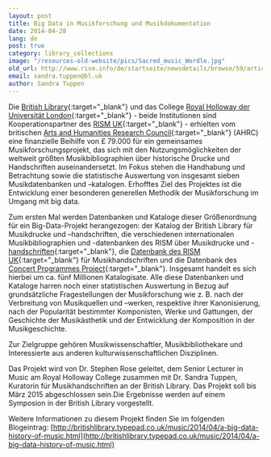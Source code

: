```yaml
---
layout: post
title: Big Data in Musikforschung und Musikdokumentation
date: 2014-04-28
lang: de
post: true
category: library_collections
image: "/resources-old-website/pics/Sacred_music_Wordle.jpg"
old_url: http://www.rism.info/de/startseite/newsdetails/browse/59/article/64/rism-and-big-data.html
email: sandra.tuppen@bl.uk
author: Sandra Tuppen
---
```


Die [British Library](http://www.bl.uk/){:target="_blank"} und das College [Royal Holloway der Universität London](https://www.royalholloway.ac.uk/home.aspx){:target="_blank"} - beide Institutionen sind Kooperationspartner des [RISM UK](http://www.rism.org.uk/){:target="_blank"} - erhielten vom britischen [Arts and Humanities Research Council](http://www.ahrc.ac.uk/Pages/Home.aspx){:target="_blank"} (AHRC) eine finanzielle Beihilfe von £ 79.000 für ein gemeinsames Musikforschungsprojekt, das sich mit den Nutzungsmöglichkeiten der weltweit größten Musikbibliographien über historische Drucke und Handschriften auseinandersetzt. Im Fokus stehen die Handhabung und Betrachtung sowie die statistische Auswertung von insgesamt sieben Musikdatenbanken und –katalogen. Erhofftes Ziel des Projektes ist die Entwicklung einer besonderen generellen Methodik der Musikforschung im Umgang mit big data.

Zum ersten Mal werden Datenbanken und Kataloge dieser Größenordnung für ein Big-Data-Projekt herangezogen: der Katalog der British Library für Musikdrucke und –handschriften, die verschiedenen internationalen Musikbibliographien und -datenbanken des RISM über Musikdrucke und -[handschriften](http://opac.rism.info/){:target="_blank"}, die [Datenbank des RISM UK](http://www.rism.org.uk/){:target="_blank"} für Musikhandschriften und die Datenbank des [Concert Programmes Project](http://www.concertprogrammes.org.uk/){:target="_blank"}. Insgesamt handelt es sich hierbei um ca. fünf Millionen Katalogisate. Alle diese Datenbanken und Kataloge harren noch einer statistischen Auswertung in Bezug auf grundsätzliche Fragestellungen der Musikforschung wie z. B. nach der Verbreitung von Musikquellen und –werken, respektive ihrer Kanonisierung, nach der Popularität bestimmter Komponisten, Werke und Gattungen, der Geschichte der Musikästhetik und der Entwicklung der Komposition in der Musikgeschichte.

Zur Zielgruppe gehören Musikwissenschaftler, Musikbibliothekare und Interessierte aus anderen kulturwissenschaftlichen Disziplinen.

Das Projekt wird von Dr. Stephen Rose geleitet, dem Senior Lecturer in Music am Royal Holloway College zusammen mit Dr. Sandra Tuppen, Kuratorin für Musikhandschriften an der British Library. Das Projekt soll bis März 2015 abgeschlossen sein.Die Ergebnisse werden auf einem Symposion in der British Library vorgestellt.

Weitere Informationen zu diesem Projekt finden Sie im folgenden Blogeintrag: [http://britishlibrary.typepad.co.uk/music/2014/04/a-big-data-history-of-music.html](http://britishlibrary.typepad.co.uk/music/2014/04/a-big-data-history-of-music.html)